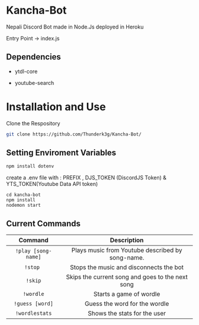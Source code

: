 # Kancha-Bot

Nepali Discord Bot made in Node.Js deployed in Heroku

Entry Point -> index.js


## Dependencies
* ytdl-core

* youtube-search

# Installation and Use
Clone the Respository
```sh
git clone https://github.com/Thunderk3g/Kancha-Bot/
```
## Setting Enviroment Variables 
```sh
npm install dotenv
```
create a .env file with : PREFIX , DJS_TOKEN (DiscordJS Token) & YTS_TOKEN(Youtube Data API token)
```SH
cd kancha-bot
npm install
nodemon start
```
## Current Commands

|Command|Description|
|:-:|:-:|
|`!play [song-name]`| Plays music from Youtube described by song-name.|
|`!stop `|Stops the music and disconnects the bot|
|`!skip`| Skips the current song and goes to the next song|
|`!wordle`|Starts a game of wordle|
|`!guess [word]`|Guess the word for the wordle|
|`!wordlestats`|Shows the stats for the user|
